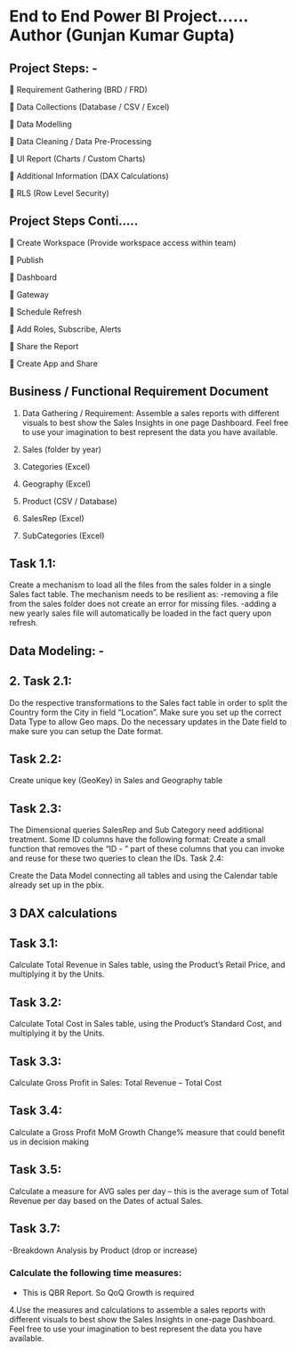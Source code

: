 # End to End Power BI Project...... Author (Gunjan Kumar Gupta)

## Project Steps: -

	Requirement Gathering (BRD / FRD)

	Data Collections (Database / CSV / Excel)

	Data Modelling

	Data Cleaning / Data Pre-Processing

	UI Report (Charts / Custom Charts)

	Additional Information (DAX Calculations)

	RLS (Row Level Security)

## Project Steps Conti…..

	Create Workspace (Provide workspace access within team)

	Publish

	Dashboard

	Gateway

	Schedule Refresh

	Add Roles, Subscribe, Alerts

	Share the Report

	Create App and Share

## Business / Functional Requirement Document

1.	Data Gathering / Requirement:
Assemble a sales reports with different visuals to best show the Sales Insights in one page Dashboard. Feel free to use your
imagination to best represent the data you have available.

1.	Sales (folder by year)
2.	Categories (Excel)
3.	Geography (Excel)
4.	Product (CSV / Database)
5.	SalesRep (Excel)
6.	SubCategories (Excel)

## Task 1.1:
Create a mechanism to load all the files from the sales folder in a single Sales fact table.
The mechanism needs to be resilient as:
	-removing a file from the sales folder does not create an error for missing files.
	-adding a new yearly sales file will automatically be loaded in the fact query upon refresh.

## Data Modeling: -

## 2. Task 2.1: 
Do the respective transformations to the Sales fact table in order to split the Country form the City in field “Location”.
Make sure you set up the correct Data Type to allow Geo maps.
Do the necessary updates in the Date field to make sure you can setup the Date format.

## Task 2.2: 
Create unique key (GeoKey) in Sales and Geography table

## Task 2.3:
The Dimensional queries SalesRep and Sub Category need additional treatment. Some ID columns have the following format:
Create a small function that removes the “ID - ” part of these columns that you can invoke and reuse for these two queries to clean the IDs.
Task 2.4: 

Create the Data Model connecting all tables and using the Calendar table already set up in the pbix.

## 3 DAX calculations

## Task 3.1:

Calculate Total Revenue in Sales table, using the Product’s Retail Price, and multiplying it by the Units.
## Task 3.2:
Calculate Total Cost in Sales table, using the Product’s Standard Cost, and multiplying it by the Units.

## Task 3.3:
Calculate Gross Profit in Sales: Total Revenue – Total Cost

## Task 3.4:

Calculate a Gross Profit MoM Growth Change% measure that could benefit us in decision making
## Task 3.5:

Calculate a measure for AVG sales per day – this is the average sum of Total Revenue per day based on the Dates of actual Sales.	
## Task 3.7: 

-Breakdown Analysis by Product (drop or increase)
### Calculate the following time measures:
-	This is QBR Report. So QoQ Growth is required

4.Use the measures and calculations to assemble a sales reports with different visuals to best show the Sales 
Insights in one-page Dashboard. Feel free to use your imagination to best represent the data you have available.
